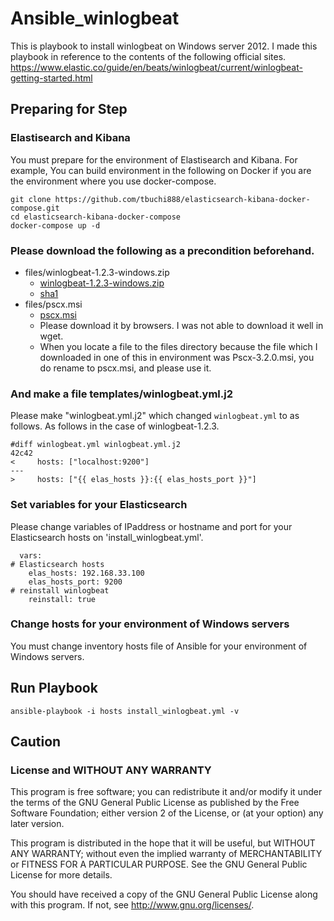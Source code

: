 # Ansible_winlogbeat
This is playbook to install winlogbeat on Windows server 2012.
I made this playbook in reference to the contents of the following official sites.
https://www.elastic.co/guide/en/beats/winlogbeat/current/winlogbeat-getting-started.html

## Preparing for Step
### Elastisearch and Kibana
You must prepare for the environment of Elastisearch and Kibana.
For example, 
You can build environment in the following on Docker 
if you are the environment where you use docker-compose.

```
git clone https://github.com/tbuchi888/elasticsearch-kibana-docker-compose.git
cd elasticsearch-kibana-docker-compose
docker-compose up -d
```

### Please download the following as a precondition beforehand.
- files/winlogbeat-1.2.3-windows.zip
  - [winlogbeat-1.2.3-windows.zip](https://download.elastic.co/beats/winlogbeat/winlogbeat-1.2.3-windows.zip)
  - [sha1](https://download.elastic.co/beats/winlogbeat/winlogbeat-1.2.3-windows.zip.sha1.txt)
- files/pscx.msi
  - [pscx.msi](http://download-codeplex.sec.s-msft.com/Download/Release?ProjectName=pscx&DownloadId=923562&FileTime=130585918034470000&Build=20959)
  - Please download it by browsers. I was not able to download it well in wget.
  - When you locate a file to the files directory because the file which I downloaded in one of this in environment was Pscx-3.2.0.msi, you do rename to pscx.msi, and please use it.

### And make a file templates/winlogbeat.yml.j2
Please make "winlogbeat.yml.j2" which changed `winlogbeat.yml` to as follows.
As follows in the case of winlogbeat-1.2.3.

```
#diff winlogbeat.yml winlogbeat.yml.j2
42c42
<     hosts: ["localhost:9200"]
---
>     hosts: ["{{ elas_hosts }}:{{ elas_hosts_port }}"]
```

### Set variables for your Elasticsearch
Please change variables of IPaddress or hostname and port for 
your Elasticsearch hosts on 'install_winlogbeat.yml'.

```
  vars:
# Elasticsearch hosts
    elas_hosts: 192.168.33.100
    elas_hosts_port: 9200
# reinstall winlogbeat
    reinstall: true
```

### Change hosts for your environment of Windows servers
You must change inventory hosts file of Ansible for your environment of Windows servers.

## Run Playbook

```
ansible-playbook -i hosts install_winlogbeat.yml -v
```

## Caution
### License and WITHOUT ANY WARRANTY
This program is free software; you can redistribute it and/or modify it under
the terms of the GNU General Public License as published by the Free Software
Foundation; either version 2 of the License, or (at your option) any later
version.

This program is distributed in the hope that it will be useful, but WITHOUT
ANY WARRANTY; without even the implied warranty of MERCHANTABILITY or FITNESS
FOR A PARTICULAR PURPOSE. See the GNU General Public License for more details.

You should have received a copy of the GNU General Public License along with
this program. If not, see http://www.gnu.org/licenses/.
